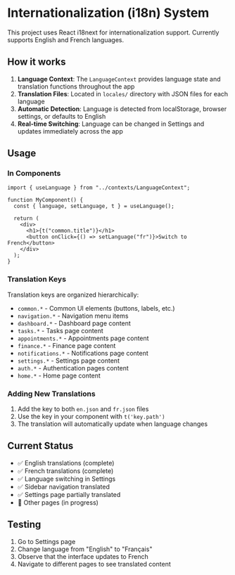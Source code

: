 # Internationalization (i18n) System

This project uses React i18next for internationalization support. Currently supports English and French languages.

## How it works

1. **Language Context**: The `LanguageContext` provides language state and translation functions throughout the app
2. **Translation Files**: Located in `locales/` directory with JSON files for each language
3. **Automatic Detection**: Language is detected from localStorage, browser settings, or defaults to English
4. **Real-time Switching**: Language can be changed in Settings and updates immediately across the app

## Usage

### In Components

```tsx
import { useLanguage } from "../contexts/LanguageContext";

function MyComponent() {
  const { language, setLanguage, t } = useLanguage();

  return (
    <div>
      <h1>{t("common.title")}</h1>
      <button onClick={() => setLanguage("fr")}>Switch to French</button>
    </div>
  );
}
```

### Translation Keys

Translation keys are organized hierarchically:

- `common.*` - Common UI elements (buttons, labels, etc.)
- `navigation.*` - Navigation menu items
- `dashboard.*` - Dashboard page content
- `tasks.*` - Tasks page content
- `appointments.*` - Appointments page content
- `finance.*` - Finance page content
- `notifications.*` - Notifications page content
- `settings.*` - Settings page content
- `auth.*` - Authentication pages content
- `home.*` - Home page content

### Adding New Translations

1. Add the key to both `en.json` and `fr.json` files
2. Use the key in your component with `t('key.path')`
3. The translation will automatically update when language changes

## Current Status

- ✅ English translations (complete)
- ✅ French translations (complete)
- ✅ Language switching in Settings
- ✅ Sidebar navigation translated
- ✅ Settings page partially translated
- 🔄 Other pages (in progress)

## Testing

1. Go to Settings page
2. Change language from "English" to "Français"
3. Observe that the interface updates to French
4. Navigate to different pages to see translated content
